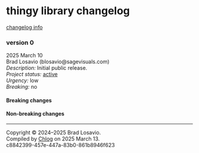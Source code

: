 
  <body>
    <h1>
      thingy library changelog
    </h1><a href="https://github.com/blosavio/chlog">changelog info</a>
    <section>
      <h3>
        version 0
      </h3>
      <p>
        2025 March 10<br>
        Brad Losavio (blosavio@sagevisuals.com)<br>
        <em>Description:</em> Initial public release.<br>
        <em>Project status:</em> <a href="https://github.com/metosin/open-source/blob/main/project-status.md">active</a><br>
        <em>Urgency:</em> low<br>
        <em>Breaking:</em> no
      </p>
      <p></p>
      <div>
        <h4>
          Breaking changes
        </h4>
        <ul></ul>
        <h4>
          Non-breaking changes
        </h4>
        <ul></ul>
      </div>
      <hr>
    </section>
    <p id="page-footer">
      Copyright © 2024–2025 Brad Losavio.<br>
      Compiled by <a href="https://github.com/blosavio/chlog">Chlog</a> on 2025 March 13.<span id="uuid"><br>
      c8842399-457e-447a-83b0-861b8946f623</span>
    </p>
  </body>
</html>
